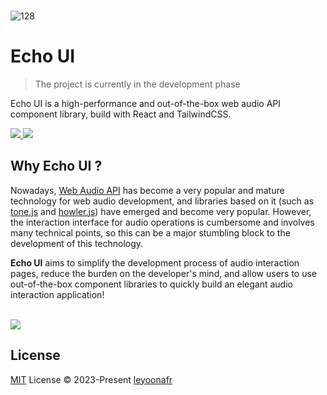 </br>![128](https://github.com/codeacme17/echo-ui/assets/67408722/7d243c94-7467-457b-b71b-b739f3485ad9)

# Echo UI

> The project is currently in the development phase

Echo UI is a high-performance and out-of-the-box web audio API component library, build with React and TailwindCSS.

<a href="./ROADMAP.md"> 
  <img src="https://img.shields.io/badge/ROADMAP-ffbe3b?style=flat" />
</a>

<a href="./LICENSE.md"> 
  <img src="https://img.shields.io/badge/License-MIT-ffbe3b?style=flat&labelColor=ffbe3b" />
</a>

## Why Echo UI ?

Nowadays, [Web Audio API](https://developer.mozilla.org/en-US/docs/Web/API/Web_Audio_API) has become a very popular and mature technology for web audio development, and libraries based on it (such as [tone.js](https://github.com/Tonejs/Tone.js) and [howler.js](https://github.com/goldfire/howler.js)) have emerged and become very popular. However, the interaction interface for audio operations is cumbersome and involves many technical points, so this can be a major stumbling block to the development of this technology.

**Echo UI** aims to simplify the development process of audio interaction pages, reduce the burden on the developer's mind, and allow users to use out-of-the-box component libraries to quickly build an elegant audio interaction application!


</br><img src="https://github.com/codeacme17/echo-ui/assets/67408722/6d423276-3af1-4ebd-b3a6-74ab59752ced" />

## License

[MIT](./LICENSE) License © 2023-Present [leyoonafr](https://github.com/codeacme17)
